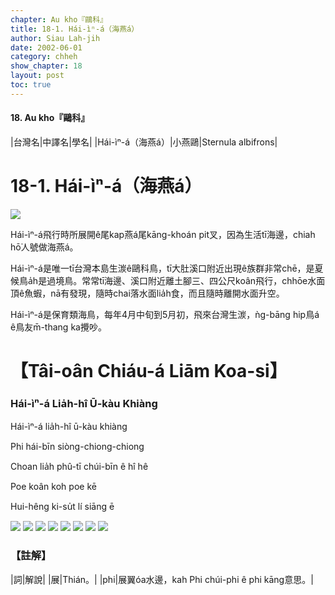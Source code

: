 ```yaml
---
chapter: Au kho『鷗科』
title: 18-1. Hái-ìⁿ-á（海燕á）
author: Siau Lah-jih
date: 2002-06-01
category: chheh
show_chapter: 18
layout: post
toc: true
---
```


#### 18. Au kho『鷗科』


|台灣名|中譯名|學名|
|Hái-ìⁿ-á（海燕á）|小燕鷗|Sternula albifrons|


# 18-1. Hái-ìⁿ-á（海燕á）


![](../too5/18/18-1-3.Hái-ìⁿ-á.jpg)


Hái-ìⁿ-á飛行時所展開ê尾kap燕á尾kāng-khoán pit叉，因為生活tī海邊，chiah hō͘人號做海燕á。

Hái-ìⁿ-á是唯一tī台灣本島生湠ê鷗科鳥，tī大肚溪口附近出現ê族群非常chē，是夏候鳥a̍h是過境鳥。常常tī海邊、溪口附近離土腳三、四公尺koân飛行，chhōe水面頂ê魚蝦，nā有發現，隨時chai落水面lia̍h食，而且隨時離開水面升空。

Hái-ìⁿ-á是保育類海鳥，每年4月中旬到5月初，飛來台灣生湠，ǹg-bāng hip鳥á ê鳥友m̄-thang ka攪吵。




# 【Tâi-oân Chiáu-á Liām Koa-si】

### **Hái-ìⁿ-á Lia̍h-hî Ū-kàu Khiàng**

Hái-ìⁿ-á lia̍h-hî ū-kàu khiàng

Phi hái-bīn siòng-chiong-chiong

Choan lia̍h phû-tī chúi-bīn ê hî hê

Poe koân koh poe kē

Hui-hêng ki-su̍t lí siāng ē


![](../too5/18/18-1-8.Hái-ìⁿ-á.jpg)
![](../too5/18/18-1-9.Hái-ìⁿ-á.jpg)
![](../too5/18/18-1-4.Hái-ìⁿ-á.jpg)
![](../too5/18/18-1-1.Hái-ìⁿ-á.jpg)
![](../too5/18/18-1-2.Hái-ìⁿ-á.jpg)
![](../too5/18/18-1-5.Hái-ìⁿ-á.jpg)
![](../too5/18/18-1-6.Hái-ìⁿ-á.jpg)
![](../too5/18/18-1-7.Hái-ìⁿ-á.jpg)


### 【註解】

|詞|解說|
|展|Thián。|
|phi|展翼óa水邊，kah Phi chúi-phi ê phi kāng意思。|

